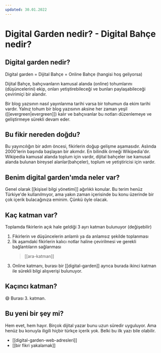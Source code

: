 ```yaml
---
updated: 30.01.2022
---
```

# Digital Garden nedir? - Digital Bahçe nedir? 

## Digital garden nedir?
Digital garden = Dijital Bahçe = Online Bahçe (hangisi hoş geliyorsa)

Dijital Bahçe, bahçıvanların kamusal alanda (online) tohumlarını (düşüncelerini) ekip, onları yetiştirebileceği ve bunları paylaşabileceği çevirimiçi bir alandır.

Bir blog yazsının nasıl yayınlanma tarihi varsa bir tohumun da ekim tarihi vardır. Yalnız tohum bir blog yazısının aksine her zaman yeşil ([[evergreen|evergreen]]) kalır ve bahçıvanlar bu notları düzenlemeye ve geliştirmeye sürekli devam eder.

## Bu fikir nereden doğdu?
Bu yayıncılığın bir adım öncesi, fikirlerin doğup gelişme aşamasıdır. Aslında 2000'lerin başında başlayan bir akımdır. En bilindik örneği Wikipedia'dır. Wikipedia kamusal alanda toplum için vardır, dijital bahçeler ise kamusal alanda bulunan bireysel alanlar(bahçeler), toplum ve yetiştiricisi için vardır.

## Benim digital garden'ımda neler var?
Genel olarak [[kişisel bilgi yönetimi]] ağırlıklı konular. Bu terim henüz Türkiye'de kullanılmıyor, ama yakın zaman içerisinde bu konu üzerinde bir çok içerik bulacağınıza eminim. Çünkü  öyle olacak.

## Kaç katman var?
Toplamda fikirlerin açık hale geldiği 3 ayrı katman bulunuyor (değişebilir)
1. Fikirlerin ve düşüncelerin anlamlı ya da anlamsız şekilde toplanması
2. İlk aşamdaki fikirlerin kalıcı notlar haline çevirilmesi ve gerekli bağlantıların sağlanması
	>[[ara-katman]]
3. Online katmanı, burası bir [[digital-garden]] ayrıca burada ikinci katman ile sürekli bilgi alışverişi bulunuyor.

## Kaçıncı katman?
😄  Burası 3. katman. 

## Bu yeni bir şey mi?
Hem evet, hem  hayır. Birçok dijital yazar bunu uzun süredir uyguluyor. Ama henüz bu konuyla iligili hiçbir türkçe içerik yok. Belki bu ilk yazı bile olabilir.

- [[digital-garden-web-adresleri]]
- [[bir fikri yakalamak]]